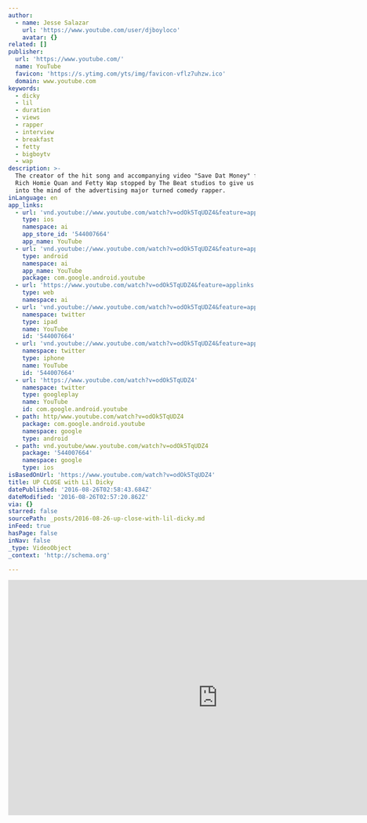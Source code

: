 ```yaml
---
author:
  - name: Jesse Salazar
    url: 'https://www.youtube.com/user/djboyloco'
    avatar: {}
related: []
publisher:
  url: 'https://www.youtube.com/'
  name: YouTube
  favicon: 'https://s.ytimg.com/yts/img/favicon-vflz7uhzw.ico'
  domain: www.youtube.com
keywords:
  - dicky
  - lil
  - duration
  - views
  - rapper
  - interview
  - breakfast
  - fetty
  - bigboytv
  - wap
description: >-
  The creator of the hit song and accompanying video "Save Dat Money" featuring
  Rich Homie Quan and Fetty Wap stopped by The Beat studios to give us a peek
  into the mind of the advertising major turned comedy rapper.
inLanguage: en
app_links:
  - url: 'vnd.youtube://www.youtube.com/watch?v=odOk5TqUDZ4&feature=applinks'
    type: ios
    namespace: ai
    app_store_id: '544007664'
    app_name: YouTube
  - url: 'vnd.youtube://www.youtube.com/watch?v=odOk5TqUDZ4&feature=applinks'
    type: android
    namespace: ai
    app_name: YouTube
    package: com.google.android.youtube
  - url: 'https://www.youtube.com/watch?v=odOk5TqUDZ4&feature=applinks'
    type: web
    namespace: ai
  - url: 'vnd.youtube://www.youtube.com/watch?v=odOk5TqUDZ4&feature=applinks'
    namespace: twitter
    type: ipad
    name: YouTube
    id: '544007664'
  - url: 'vnd.youtube://www.youtube.com/watch?v=odOk5TqUDZ4&feature=applinks'
    namespace: twitter
    type: iphone
    name: YouTube
    id: '544007664'
  - url: 'https://www.youtube.com/watch?v=odOk5TqUDZ4'
    namespace: twitter
    type: googleplay
    name: YouTube
    id: com.google.android.youtube
  - path: http/www.youtube.com/watch?v=odOk5TqUDZ4
    package: com.google.android.youtube
    namespace: google
    type: android
  - path: vnd.youtube/www.youtube.com/watch?v=odOk5TqUDZ4
    package: '544007664'
    namespace: google
    type: ios
isBasedOnUrl: 'https://www.youtube.com/watch?v=odOk5TqUDZ4'
title: UP CLOSE with Lil Dicky
datePublished: '2016-08-26T02:58:43.684Z'
dateModified: '2016-08-26T02:57:20.862Z'
via: {}
starred: false
sourcePath: _posts/2016-08-26-up-close-with-lil-dicky.md
inFeed: true
hasPage: false
inNav: false
_type: VideoObject
_context: 'http://schema.org'

---
```

<iframe src="https://cdn.embedly.com/widgets/media.html?src=https%3A%2F%2Fwww.youtube.com%2Fembed%2FodOk5TqUDZ4%3Ffeature%3Doembed&amp;url=http%3A%2F%2Fwww.youtube.com%2Fwatch%3Fv%3DodOk5TqUDZ4&amp;image=https%3A%2F%2Fi.ytimg.com%2Fvi%2FodOk5TqUDZ4%2Fhqdefault.jpg&amp;key=b7d04c9b404c499eba89ee7072e1c4f7&amp;type=text%2Fhtml&amp;schema=youtube" width="854" height="480" scrolling="no" frameborder="0" allowfullscreen="" style=""></iframe>